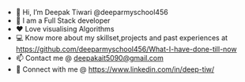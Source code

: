 - 👋 Hi, I’m Deepak Tiwari @deeparmyschool456
- 👀 I am a Full Stack developer 
- ❤️ Love visualising Algorithms 
- 💻 Know more about my skillset,projects and past experiences at https://github.com/deeparmyschool456/What-I-have-done-till-now
- 📫 Contact me @ deepakait5090@gmail.com
- 🚀 Connect with me @ https://www.linkedin.com/in/deep-tiw/
<!---
deeparmyschool456/deeparmyschool456 is a ✨ special ✨ repository because its `README.md` (this file) appears on your GitHub profile.
You can click the Preview link to take a look at your changes.
--->
